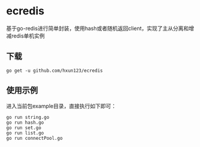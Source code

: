 # ecredis
基于go-redis进行简单封装，使用hash或者随机返回client，实现了主从分离和增减redis单机实例
## 下载
`go get -u github.com/hxun123/ecredis`
## 使用示例
进入当前包example目录，直接执行如下即可：
```
go run string.go
go run hash.go
go run set.go
go run list.go
go run connectPool.go
```
